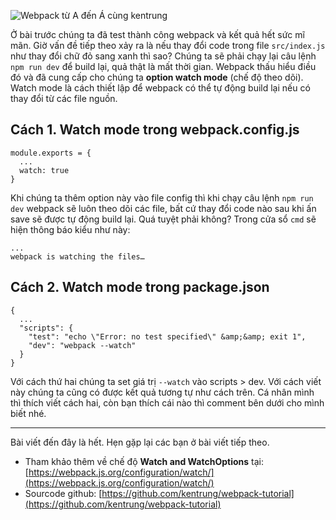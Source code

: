 ![Webpack từ A đến Á cùng kentrung](https://images.viblo.asia/2090b88e-6ec0-49fe-b677-65e927fafc2e.png) 

Ở bài trước chúng ta đã test thành công webpack và kết quả hết sức mĩ mãn. Giờ vấn đề tiếp theo xảy ra là nếu thay đổi code trong file `src/index.js` như thay đổi chữ đỏ sang xanh thì sao? Chúng ta sẽ phải chạy lại câu lệnh `npm run dev` để build lại, quả thật là mất thời gian. Webpack thấu hiểu điều đó và đã cung cấp cho chúng ta **option watch mode** (chế độ theo dõi). Watch mode là cách thiết lập để webpack có thể tự động build lại nếu có thay đổi từ các file nguồn. 

## Cách 1. Watch mode trong webpack.config.js
```
module.exports = {
  ...
  watch: true
}
```
Khi chúng ta thêm option này vào file config thì khi chạy câu lệnh `npm run dev` webpack sẽ luôn theo dõi các file, bất cứ thay đổi code nào sau khi ấn save sẽ được tự động build lại. Quá tuyệt phải không? Trong cửa sổ `cmd` sẽ hiện thông báo kiểu như này:
```
...
webpack is watching the files…
```

## Cách 2. Watch mode trong package.json
```
{
  ...
  "scripts": {
    "test": "echo \"Error: no test specified\" &amp;&amp; exit 1",
    "dev": "webpack --watch"
  }
}
```
Với cách thứ hai chúng ta set giá trị `--watch` vào scripts > dev. Với cách viết này chúng ta cũng có được kết quả tương tự như cách trên. Cá nhân mình thì thích viết cách hai, còn bạn thích cái nào thì comment bên dưới cho mình biết nhé.


-----

Bài viết đến đây là hết. Hẹn gặp lại các bạn ở bài viết tiếp theo.

* Tham khảo thêm về chế độ **Watch and WatchOptions** tại: [https://webpack.js.org/configuration/watch/](https://webpack.js.org/configuration/watch/)
* Sourcode github: [https://github.com/kentrung/webpack-tutorial](https://github.com/kentrung/webpack-tutorial)